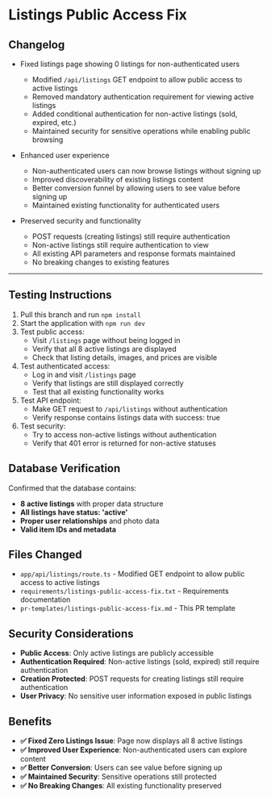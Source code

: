 # Listings Public Access Fix

## Changelog

- Fixed listings page showing 0 listings for non-authenticated users
  - Modified `/api/listings` GET endpoint to allow public access to active listings
  - Removed mandatory authentication requirement for viewing active listings
  - Added conditional authentication for non-active listings (sold, expired, etc.)
  - Maintained security for sensitive operations while enabling public browsing

- Enhanced user experience
  - Non-authenticated users can now browse listings without signing up
  - Improved discoverability of existing listings content
  - Better conversion funnel by allowing users to see value before signing up
  - Maintained existing functionality for authenticated users

- Preserved security and functionality
  - POST requests (creating listings) still require authentication
  - Non-active listings still require authentication to view
  - All existing API parameters and response formats maintained
  - No breaking changes to existing features

---

## Testing Instructions

1. Pull this branch and run `npm install`
2. Start the application with `npm run dev`
3. Test public access:
   - Visit `/listings` page without being logged in
   - Verify that all 8 active listings are displayed
   - Check that listing details, images, and prices are visible
4. Test authenticated access:
   - Log in and visit `/listings` page
   - Verify that listings are still displayed correctly
   - Test that all existing functionality works
5. Test API endpoint:
   - Make GET request to `/api/listings` without authentication
   - Verify response contains listings data with success: true
6. Test security:
   - Try to access non-active listings without authentication
   - Verify that 401 error is returned for non-active statuses

## Database Verification

Confirmed that the database contains:
- **8 active listings** with proper data structure
- **All listings have status: 'active'**
- **Proper user relationships** and photo data
- **Valid item IDs and metadata**

## Files Changed

- `app/api/listings/route.ts` - Modified GET endpoint to allow public access to active listings
- `requirements/listings-public-access-fix.txt` - Requirements documentation
- `pr-templates/listings-public-access-fix.md` - This PR template

## Security Considerations

- **Public Access**: Only active listings are publicly accessible
- **Authentication Required**: Non-active listings (sold, expired) still require authentication
- **Creation Protected**: POST requests for creating listings still require authentication
- **User Privacy**: No sensitive user information exposed in public listings

## Benefits

- **✅ Fixed Zero Listings Issue**: Page now displays all 8 active listings
- **✅ Improved User Experience**: Non-authenticated users can explore content
- **✅ Better Conversion**: Users can see value before signing up
- **✅ Maintained Security**: Sensitive operations still protected
- **✅ No Breaking Changes**: All existing functionality preserved 